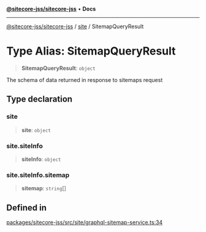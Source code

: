 [**@sitecore-jss/sitecore-jss**](../../README.md) • **Docs**

***

[@sitecore-jss/sitecore-jss](../../README.md) / [site](../README.md) / SitemapQueryResult

# Type Alias: SitemapQueryResult

> **SitemapQueryResult**: `object`

The schema of data returned in response to sitemaps request

## Type declaration

### site

> **site**: `object`

### site.siteInfo

> **siteInfo**: `object`

### site.siteInfo.sitemap

> **sitemap**: `string`[]

## Defined in

[packages/sitecore-jss/src/site/graphql-sitemap-service.ts:34](https://github.com/Sitecore/jss/blob/fe1d78ae02ea5d97f1dff80e45e93416079d4dc7/packages/sitecore-jss/src/site/graphql-sitemap-service.ts#L34)
